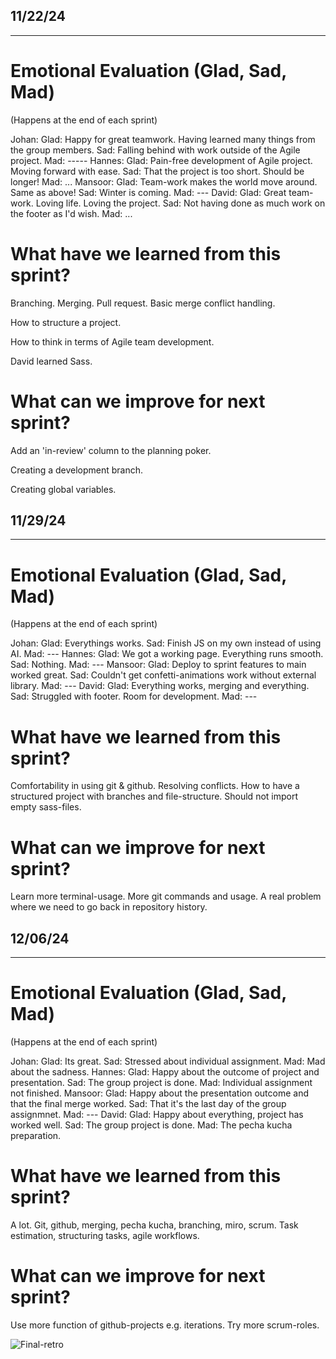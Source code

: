 ## 11/22/24

_____________________________________________


# Emotional Evaluation (Glad, Sad, Mad)
(Happens at the end of each sprint)

Johan:
    Glad: Happy for great teamwork. Having learned many things from the group members.
    Sad: Falling behind with work outside of the Agile project.
    Mad: -----
Hannes:
    Glad: Pain-free development of Agile project. Moving forward with ease.
    Sad: That the project is too short. Should be longer!
    Mad: ...
Mansoor:
    Glad: Team-work makes the world move around. Same as above!
    Sad: Winter is coming.
    Mad: ---
David:
    Glad: Great team-work. Loving life. Loving the project.
    Sad: Not having done as much work on the footer as I'd wish.
    Mad: ...


# What have we learned from this sprint?

Branching. Merging. Pull request. Basic merge conflict handling.

How to structure a project.

How to think in terms of Agile team development.

David learned Sass.

# What can we improve for next sprint?

Add an 'in-review' column to the planning poker.

Creating a development branch.

Creating global variables.

## 11/29/24

_____________________________________________


# Emotional Evaluation (Glad, Sad, Mad)
(Happens at the end of each sprint)

Johan:
    Glad: Everythings works.
    Sad: Finish JS on my own instead of using AI.
    Mad: ---
Hannes:
    Glad: We got a working page. Everything runs smooth.
    Sad: Nothing.
    Mad: ---
Mansoor:
    Glad: Deploy to sprint features to main worked great.
    Sad: Couldn't get confetti-animations work without external library.
    Mad: ---
David:
    Glad: Everything works, merging and everything.
    Sad: Struggled with footer. Room for development.
    Mad: ---


# What have we learned from this sprint?
Comfortability in using git & github. Resolving conflicts.
How to have a structured project with branches and file-structure.
Should not import empty sass-files.

# What can we improve for next sprint?
Learn more terminal-usage.
More git commands and usage.
A real problem where we need to go back in repository history.


## 12/06/24

_____________________________________________


# Emotional Evaluation (Glad, Sad, Mad)
(Happens at the end of each sprint)

Johan:
    Glad: Its great.
    Sad: Stressed about individual assignment.
    Mad: Mad about the sadness.
Hannes:
    Glad: Happy about the outcome of project and presentation. 
    Sad: The group project is done.
    Mad: Individual assignment not finished.
Mansoor:
    Glad: Happy about the presentation outcome and that the final merge worked.
    Sad: That it's the last day of the group assignmnet.
    Mad: ---
David:
    Glad: Happy about everything, project has worked well.
    Sad: The group project is done.
    Mad: The pecha kucha preparation.


# What have we learned from this sprint?

A lot. Git, github, merging, pecha kucha, branching, miro, scrum.
Task estimation, structuring tasks, agile workflows. 

# What can we improve for next sprint?

Use more function of github-projects e.g. iterations.
Try more scrum-roles.

![Final-retro]()